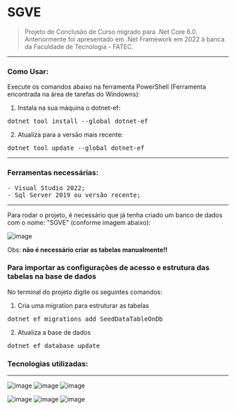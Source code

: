 # SGVE

>  Projeto de Conclusão de Curso migrado para .Net Core 6.0. 
  Anteriormente foi apresentado em .Net Framework em 2022 à banca da Faculdade de Tecnologia - FATEC.
<hr>

<h3> Como Usar:</h3>
<p>
  Execute os comandos abaixo na ferramenta PowerShell (Ferramenta encontrada na área de tarefas do Windowns):
  </br>
  
  1. Instala na sua máquina o dotnet-ef:
<pre>dotnet tool install --global dotnet-ef</pre>
  2. Atualiza para a versão mais recente:
<pre>dotnet tool update --global dotnet-ef</pre>
</p>
<hr>
<p>
 <h3> Ferramentas necessárias:</h3>
  <pre>- Visual Studio 2022;<br/>- Sql Server 2019 ou versão recente;</pre>
<p>
<hr>
<p>
  Para rodar o projeto, é necessário que já tenha criado um banco de dados com o nome: "SGVE" (conforme imagem abaixo):
  
  ![image](https://github.com/brunafreit4s/SGVE/assets/32462617/220536ed-0d45-4c41-ac61-920176abad7d)

  Obs: <b>não é necessário criar as tabelas manualmente!!</b>
  </br>
  <h3>Para importar as configurações de acesso e estrutura das tabelas na base de dados</h3>
  
  No terminal do projeto digite os seguintes comandos:
  </br>

1. Cria uma migration para estruturar as tabelas
  <pre>dotnet ef migrations add SeedDataTableOnDb</pre>
2. Atualiza a base de dados
  <pre>dotnet ef database update</pre>
<p>

<p>
  <h3>Tecnologias utilizadas: </h3><hr/>
  
  ![image](https://github.com/brunafreit4s/SGVE/assets/32462617/3a93cc5d-f56f-4218-92b5-a20a2c622cc0)
  ![image](https://github.com/brunafreit4s/SGVE/assets/32462617/75c036bf-ce10-4880-b3d9-b895124a0b85)
  ![image](https://github.com/brunafreit4s/SGVE/assets/32462617/cf151ad7-8bb3-4ec9-a72d-eb3739fd489e)
  
  ![image](https://github.com/brunafreit4s/SGVE/assets/32462617/8b9d997d-9afa-40b9-ae57-be2e815597a4)
  ![image](https://github.com/brunafreit4s/SGVE/assets/32462617/de34452c-3fcc-4354-a02f-07704680e234)
  ![image](https://github.com/brunafreit4s/SGVE/assets/32462617/ad33cd9a-8afb-43cf-8dfb-82b17cfa2e7f)
</p>
